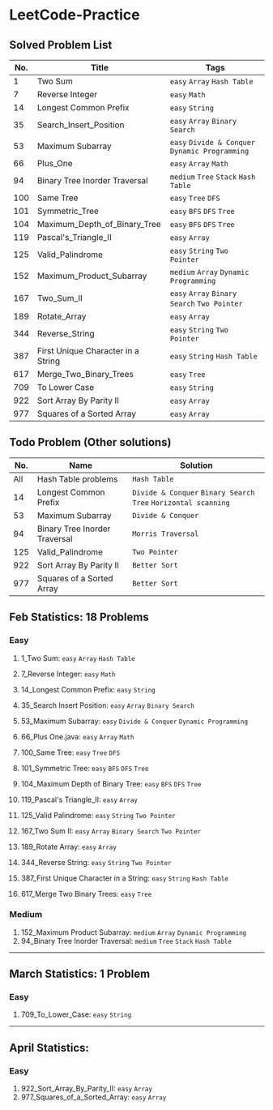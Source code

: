 # LeetCode-Practice

## Solved Problem List
|  No. | Title | Tags |
| -------- | -------- | -------- |
| 1 | Two Sum | `easy` `Array` `Hash Table` |
| 7 | Reverse Integer | `easy` `Math` |
| 14 | Longest Common Prefix | `easy` `String`|
| 35     | Search_Insert_Position     | `easy` `Array` `Binary Search` |
| 53 | Maximum Subarray | `easy` `Divide & Conquer` `Dynamic Programming` |
| 66 | Plus_One | `easy` `Array` `Math` |
| 94 | Binary Tree Inorder Traversal | `medium` `Tree` `Stack` `Hash Table` |
| 100 | Same Tree | `easy` `Tree` `DFS` |
| 101 | Symmetric_Tree | `easy` `BFS` `DFS` `Tree` |
| 104 | Maximum_Depth_of_Binary_Tree | `easy` `BFS` `DFS` `Tree` |
| 119 | Pascal's_Triangle_II | `easy` `Array` |
| 125 | Valid_Palindrome | `easy` `String` `Two Pointer` |
| 152 | Maximum_Product_Subarray | `medium` `Array` `Dynamic Programming` |
| 167 | Two_Sum_II | `easy` `Array` `Binary Search` `Two Pointer` |
| 189 | Rotate_Array | `easy` `Array` | 
| 344 | Reverse_String | `easy` `String` `Two Pointer` |
| 387 | First Unique Character in a String | `easy` `String` `Hash Table` |
| 617 | Merge_Two_Binary_Trees | `easy` `Tree` |
| 709 | To Lower Case | `easy` `String` |
| 922 | Sort Array By Parity II | `easy` `Array` |
| 977 | Squares of a Sorted Array | `easy` `Array` |

## Todo Problem (Other solutions)
|  No. | Name | Solution |
| -------- | -------- | -------- |
| All | Hash Table problems | `Hash Table` |
| 14 | Longest Common Prefix | `Divide & Conquer` `Binary Search Tree` `Horizontal scanning`|
| 53 | Maximum Subarray | `Divide & Conquer`|
| 94 | Binary Tree Inorder Traversal | `Morris Traversal` |
| 125 | Valid_Palindrome |`Two Pointer` |
| 922 | Sort Array By Parity II | `Better Sort` |
| 977 | Squares of a Sorted Array | `Better Sort` |

## Feb Statistics: 18 Problems
### Easy
1. 1_Two Sum: `easy` `Array` `Hash Table`

2. 7_Reverse Integer: `easy` `Math`
3. 14_Longest Common Prefix: `easy` `String`
4. 35_Search Insert Position: `easy` `Array` `Binary Search`
5. 53_Maximum Subarray: `easy` `Divide & Conquer` `Dynamic Programming`
6. 66_Plus One.java: `easy` `Array` `Math`
7. 100_Same Tree: `easy` `Tree` `DFS`
8. 101_Symmetric Tree: `easy` `BFS` `DFS` `Tree`
9. 104_Maximum Depth of Binary Tree: `easy` `BFS` `DFS` `Tree`
10. 119_Pascal's Triangle_II: `easy` `Array` 
11. 125_Valid Palindrome: `easy` `String` `Two Pointer`
12. 167_Two Sum II: `easy` `Array` `Binary Search` `Two Pointer` 
13. 189_Rotate Array: `easy` `Array` 
14. 344_Reverse String: `easy` `String` `Two Pointer` 
15. 387_First Unique Character in a String: `easy` `String` `Hash Table`
16. 617_Merge Two Binary Trees: `easy` `Tree`

### Medium
1. 152_Maximum Product Subarray: `medium` `Array` `Dynamic Programming` 
2. 94_Binary Tree Inorder Traversal: `medium` `Tree` `Stack` `Hash Table`

---

## March Statistics: 1 Problem
### Easy
1. 709_To_Lower_Case: `easy` `String`

---

## April Statistics: 
### Easy
1. 922_Sort_Array_By_Parity_II: `easy` `Array`
2. 977_Squares_of_a_Sorted_Array: `easy` `Array`


